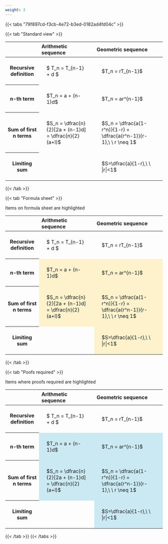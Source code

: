 ```yaml
---
weight: 2
---
```


{{< tabs "79f897cd-f3cb-4e72-b3ed-0182ad4fd04c" >}}

{{< tab "Standard view" >}}

<style type="text/css">
#T_4f91a th.col_heading {
  text-align: left;
  font-size: 1em;
}
#T_4f91a td {
  text-align: left;
  font-size: 1em;
  padding: 1.5em;
}
</style>
<table id="T_4f91a">
  <thead>
    <tr>
      <th class="blank level0" >&nbsp;</th>
      <th id="T_4f91a_level0_col0" class="col_heading level0 col0" >Arithmetic sequence</th>
      <th id="T_4f91a_level0_col1" class="col_heading level0 col1" >Geometric sequence</th>
    </tr>
  </thead>
  <tbody>
    <tr>
      <th id="T_4f91a_level0_row0" class="row_heading level0 row0" >Recursive definition</th>
      <td id="T_4f91a_row0_col0" class="data row0 col0" >$ T_n = T_{n-1} + d $</td>
      <td id="T_4f91a_row0_col1" class="data row0 col1" >$T_n = rT_{n-1}$</td>
    </tr>
    <tr>
      <th id="T_4f91a_level0_row1" class="row_heading level0 row1" >n-th term</th>
      <td id="T_4f91a_row1_col0" class="data row1 col0" >$T_n = a + (n-1)d$</td>
      <td id="T_4f91a_row1_col1" class="data row1 col1" >$T_n = ar^{n-1}$</td>
    </tr>
    <tr>
      <th id="T_4f91a_level0_row2" class="row_heading level0 row2" >Sum of first n terms</th>
      <td id="T_4f91a_row2_col0" class="data row2 col0" >$S_n = \dfrac{n}{2}[2a + (n-1)d] = \dfrac{n}{2}(a+l)$</td>
      <td id="T_4f91a_row2_col1" class="data row2 col1" >$S_n = \dfrac{a(1-r^n)}{1-r} = \dfrac{a(r^n-1)}{r-1},\ \  r \neq 1$</td>
    </tr>
    <tr>
      <th id="T_4f91a_level0_row3" class="row_heading level0 row3" >Limiting sum</th>
      <td id="T_4f91a_row3_col0" class="data row3 col0" ></td>
      <td id="T_4f91a_row3_col1" class="data row3 col1" >$S=\dfrac{a}{1-r},\ \ |r|<1$</td>
    </tr>
  </tbody>
</table>
{{< /tab >}}

{{< tab "Formula sheet" >}}

Items on formula sheet are highlighted 
<br>
<style type="text/css">
#T_f61b5 th.col_heading {
  text-align: left;
  font-size: 1em;
}
#T_f61b5 td {
  text-align: left;
  font-size: 1em;
  padding: 1.5em;
}
#T_f61b5_row0_col0, #T_f61b5_row0_col1, #T_f61b5_row3_col0 {
  background-color: rgba(0,0,0,0);
}
#T_f61b5_row1_col0, #T_f61b5_row1_col1, #T_f61b5_row2_col0, #T_f61b5_row2_col1, #T_f61b5_row3_col1 {
  background-color: rgba(255,194,10, 0.2);
}
</style>
<table id="T_f61b5">
  <thead>
    <tr>
      <th class="blank level0" >&nbsp;</th>
      <th id="T_f61b5_level0_col0" class="col_heading level0 col0" >Arithmetic sequence</th>
      <th id="T_f61b5_level0_col1" class="col_heading level0 col1" >Geometric sequence</th>
    </tr>
  </thead>
  <tbody>
    <tr>
      <th id="T_f61b5_level0_row0" class="row_heading level0 row0" >Recursive definition</th>
      <td id="T_f61b5_row0_col0" class="data row0 col0" >$ T_n = T_{n-1} + d $</td>
      <td id="T_f61b5_row0_col1" class="data row0 col1" >$T_n = rT_{n-1}$</td>
    </tr>
    <tr>
      <th id="T_f61b5_level0_row1" class="row_heading level0 row1" >n-th term</th>
      <td id="T_f61b5_row1_col0" class="data row1 col0" >$T_n = a + (n-1)d$</td>
      <td id="T_f61b5_row1_col1" class="data row1 col1" >$T_n = ar^{n-1}$</td>
    </tr>
    <tr>
      <th id="T_f61b5_level0_row2" class="row_heading level0 row2" >Sum of first n terms</th>
      <td id="T_f61b5_row2_col0" class="data row2 col0" >$S_n = \dfrac{n}{2}[2a + (n-1)d] = \dfrac{n}{2}(a+l)$</td>
      <td id="T_f61b5_row2_col1" class="data row2 col1" >$S_n = \dfrac{a(1-r^n)}{1-r} = \dfrac{a(r^n-1)}{r-1},\ \  r \neq 1$</td>
    </tr>
    <tr>
      <th id="T_f61b5_level0_row3" class="row_heading level0 row3" >Limiting sum</th>
      <td id="T_f61b5_row3_col0" class="data row3 col0" ></td>
      <td id="T_f61b5_row3_col1" class="data row3 col1" >$S=\dfrac{a}{1-r},\ \ |r|<1$</td>
    </tr>
  </tbody>
</table>
{{< /tab >}}

{{< tab "Poofs required" >}}

Items where proofs required are highlighted 
<br>
<style type="text/css">
#T_c5146 th.col_heading {
  text-align: left;
  font-size: 1em;
}
#T_c5146 td {
  text-align: left;
  font-size: 1em;
  padding: 1.5em;
}
#T_c5146_row0_col0, #T_c5146_row0_col1, #T_c5146_row3_col0 {
  background-color: rgba(0,0,0,0);
}
#T_c5146_row1_col0, #T_c5146_row1_col1, #T_c5146_row2_col0, #T_c5146_row2_col1, #T_c5146_row3_col1 {
  background-color: rgba(0,150,200, 0.2);
}
</style>
<table id="T_c5146">
  <thead>
    <tr>
      <th class="blank level0" >&nbsp;</th>
      <th id="T_c5146_level0_col0" class="col_heading level0 col0" >Arithmetic sequence</th>
      <th id="T_c5146_level0_col1" class="col_heading level0 col1" >Geometric sequence</th>
    </tr>
  </thead>
  <tbody>
    <tr>
      <th id="T_c5146_level0_row0" class="row_heading level0 row0" >Recursive definition</th>
      <td id="T_c5146_row0_col0" class="data row0 col0" >$ T_n = T_{n-1} + d $</td>
      <td id="T_c5146_row0_col1" class="data row0 col1" >$T_n = rT_{n-1}$</td>
    </tr>
    <tr>
      <th id="T_c5146_level0_row1" class="row_heading level0 row1" >n-th term</th>
      <td id="T_c5146_row1_col0" class="data row1 col0" >$T_n = a + (n-1)d$</td>
      <td id="T_c5146_row1_col1" class="data row1 col1" >$T_n = ar^{n-1}$</td>
    </tr>
    <tr>
      <th id="T_c5146_level0_row2" class="row_heading level0 row2" >Sum of first n terms</th>
      <td id="T_c5146_row2_col0" class="data row2 col0" >$S_n = \dfrac{n}{2}[2a + (n-1)d] = \dfrac{n}{2}(a+l)$</td>
      <td id="T_c5146_row2_col1" class="data row2 col1" >$S_n = \dfrac{a(1-r^n)}{1-r} = \dfrac{a(r^n-1)}{r-1},\ \  r \neq 1$</td>
    </tr>
    <tr>
      <th id="T_c5146_level0_row3" class="row_heading level0 row3" >Limiting sum</th>
      <td id="T_c5146_row3_col0" class="data row3 col0" ></td>
      <td id="T_c5146_row3_col1" class="data row3 col1" >$S=\dfrac{a}{1-r},\ \ |r|<1$</td>
    </tr>
  </tbody>
</table>
{{< /tab >}}
{{< /tabs >}}